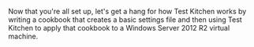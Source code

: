 Now that you're all set up, let's get a hang for how Test Kitchen works by writing a cookbook that creates a basic settings file and then using Test Kitchen to apply that cookbook to a Windows Server 2012 R2 virtual machine.
